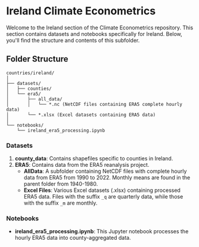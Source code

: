 # Ireland Climate Econometrics

Welcome to the Ireland section of the Climate Econometrics repository. This section contains datasets and notebooks specifically for Ireland. Below, you'll find the structure and contents of this subfolder.

## Folder Structure

```
countries/ireland/
│
├── datasets/
│   ├── counties/
│   └── era5/
│       ├── all_data/
│       │   └── *.nc (NetCDF files containing ERA5 complete hourly data)
│       └── *.xlsx (Excel datasets containing ERA5 data)
│
└── notebooks/
    └── ireland_era5_processing.ipynb
```

### Datasets

1. **county_data**: Contains shapefiles specific to counties in Ireland.
2. **ERA5**: Contains data from the ERA5 reanalysis project.
   - **AllData**: A subfolder containing NetCDF files with complete hourly data from ERA5 from 1990 to 2022. Monthly means are found in the parent folder from 1940-1980. 
   - **Excel Files**: Various Excel datasets (.xlsx) containing processed ERA5 data. Files with the suffix `_q` are quarterly data, while those with the suffix `_m` are monthly. 

### Notebooks

- **ireland_era5_processing.ipynb**: This Jupyter notebook processes the hourly ERA5 data into county-aggregated data. 

